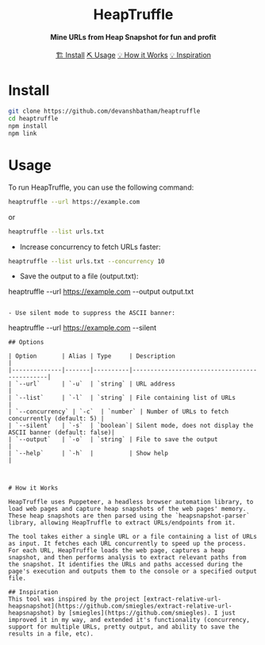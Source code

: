 <h1 align="center">
    HeapTruffle
  <br>
</h1>

<h4 align="center">Mine URLs from Heap Snapshot for fun and profit </h4>


<p align="center">
  <a href="#install">🏗️ Install</a>  
  <a href="#usage">⛏️ Usage</a> 
  <a href="#how-it-works">💡 How it Works</a>  
  <a href="#inspiration">💡 Inspiration</a> 
  <br>
</p>



# Install
```sh
git clone https://github.com/devanshbatham/heaptruffle
cd heaptruffle
npm install
npm link
```

# Usage

To run HeapTruffle, you can use the following command:

```sh
heaptruffle --url https://example.com
```

or

```sh
heaptruffle --list urls.txt
```

- Increase concurrency to fetch URLs faster:

```sh
heaptruffle --list urls.txt --concurrency 10
```

- Save the output to a file (output.txt):

heaptruffle --url https://example.com --output output.txt
```

- Use silent mode to suppress the ASCII banner:

```
heaptruffle --url https://example.com --silent
```
## Options

| Option       | Alias | Type     | Description                                  |
|--------------|-------|----------|----------------------------------------------|
| `--url`      | `-u`  | `string` | URL address                                  |
| `--list`     | `-l`  | `string` | File containing list of URLs                 |
| `--concurrency` | `-c`  | `number` | Number of URLs to fetch concurrently (default: 5) |
| `--silent`   | `-s`  | `boolean`| Silent mode, does not display the ASCII banner (default: false)|
| `--output`   | `-o`  | `string` | File to save the output                       |
| `--help`     | `-h`  |          | Show help                                    |



# How it Works

HeapTruffle uses Puppeteer, a headless browser automation library, to load web pages and capture heap snapshots of the web pages' memory. These heap snapshots are then parsed using the `heapsnapshot-parser` library, allowing HeapTruffle to extract URLs/endpoints from it.

The tool takes either a single URL or a file containing a list of URLs as input. It fetches each URL concurrently to speed up the process. For each URL, HeapTruffle loads the web page, captures a heap snapshot, and then performs analysis to extract relevant paths from the snapshot. It identifies the URLs and paths accessed during the page's execution and outputs them to the console or a specified output file.

## Inspiration
This tool was inspired by the project [extract-relative-url-heapsnapshot](https://github.com/smiegles/extract-relative-url-heapsnapshot) by [smiegles](https://github.com/smiegles). I just improved it in my way, and extended it's functionality (concurrency, support for multiple URLs, pretty output, and ability to save the results in a file, etc). 